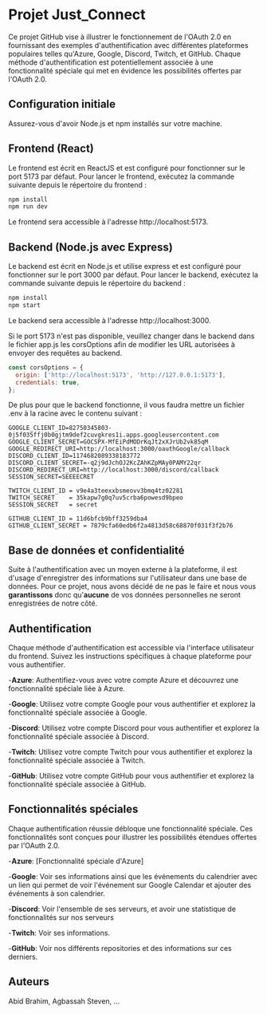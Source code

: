 # Projet Just_Connect

Ce projet GitHub vise à illustrer le fonctionnement de l'OAuth 2.0 en fournissant des exemples d'authentification avec différentes plateformes populaires telles qu'Azure, Google, Discord, Twitch, et GitHub. Chaque méthode d'authentification est potentiellement associée à une fonctionnalité spéciale qui met en évidence les possibilités offertes par l'OAuth 2.0.


## Configuration initiale
Assurez-vous d'avoir Node.js et npm installés sur votre machine.


## Frontend (React)

Le frontend est écrit en ReactJS et est configuré pour fonctionner sur le port 5173 par défaut. Pour lancer le frontend, exécutez la commande suivante depuis le répertoire du frontend :


```bash
npm install
npm run dev
```
Le frontend sera accessible à l'adresse http://localhost:5173. 


## Backend (Node.js avec Express)

Le backend est écrit en Node.js et utilise express  et est configuré pour fonctionner sur le port 3000 par défaut. Pour lancer le backend, exécutez la commande suivante depuis le répertoire du backend :
```bash
npm install
npm start

```
Le backend sera accessible à l'adresse http://localhost:3000.

Si le port 5173 n'est pas disponible, veuillez changer dans le backend dans le fichier app.js les corsOptions afin de modifier les URL autorisées à envoyer des requêtes au backend.


```javascript
const corsOptions = {
  origin: ['http://localhost:5173', 'http://127.0.0.1:5173'],
  credentials: true,
};

```
De plus pour que le backend fonctionne, il vous faudra mettre un fichier .env à la racine avec le contenu suivant :
``` 
GOOGLE_CLIENT_ID=82750345803-0j5f035ffj0b0gjtm9def2cuvgkres1i.apps.googleusercontent.com
GOOGLE_CLIENT_SECRET=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
GOOGLE_REDIRECT_URI=http://localhost:3000/oauthGoogle/callback
DISCORD_CLIENT_ID=1174682089338183772
DISCORD_CLIENT_SECRET=-q2j9dJchOJ2KcZAhKZpMAy0PAMY22qr
DISCORD_REDIRECT_URI=http://localhost:3000/discord/callback
SESSION_SECRET=SEEEECRET

TWITCH_CLIENT_ID = v9e4a3teexxbsmeovv3bmq4tz02281
TWITCH_SECRET    = 35kapw7g0q7uv5crba6powesd9bpeo
SESSION_SECRET   = secret

GITHUB_CLIENT_ID = 11d6bfcb9bff3259dba4
GITHUB_CLIENT_SECRET = 7879cfa60edb6f2a4813d58c68870f031f3f2b76

```
## Base de données et confidentialité
Suite à l'authentification avec un moyen externe à la plateforme, il est d'usage d'enregistrer des informations sur l'utilisateur dans une base de données. Pour ce projet, nous avons décidé de ne pas le faire et nous vous **garantissons**
donc qu'**aucune** de vos données personnelles ne seront enregistrées de notre côté.

## Authentification
Chaque méthode d'authentification est accessible via l'interface utilisateur du frontend. Suivez les instructions spécifiques à chaque plateforme pour vous authentifier.

-**Azure**: Authentifiez-vous avec votre compte Azure et découvrez une fonctionnalité spéciale liée à Azure.

-**Google**: Utilisez votre compte Google pour vous authentifier et explorez la fonctionnalité spéciale associée à Google.

-**Discord**: Utilisez votre compte Discord pour vous authentifier et explorez la fonctionnalité spéciale associée à Discord.

-**Twitch**: Utilisez votre compte Twitch pour vous authentifier et explorez la fonctionnalité spéciale associée à Twitch.

-**GitHub**: Utilisez votre compte GitHub pour vous authentifier et explorez la fonctionnalité spéciale associée à GitHub.

## Fonctionnalités spéciales
Chaque authentification réussie débloque une fonctionnalité spéciale. Ces fonctionnalités sont conçues pour illustrer les possibilités étendues offertes par l'OAuth 2.0.

-**Azure**: [Fonctionnalité spéciale d'Azure]

-**Google**: Voir ses informations ainsi que les événements du calendrier avec un lien qui permet de voir l'événement sur Google Calendar et ajouter des événements à son calendrier.

-**Discord**: Voir l'ensemble de ses serveurs, et avoir une statistique de fonctionnalités sur nos serveurs

-**Twitch**: Voir ses informations.

-**GitHub**: Voir nos différents repositories et des informations sur ces derniers.

## Auteurs
Abid Brahim, Agbassah Steven, ...
